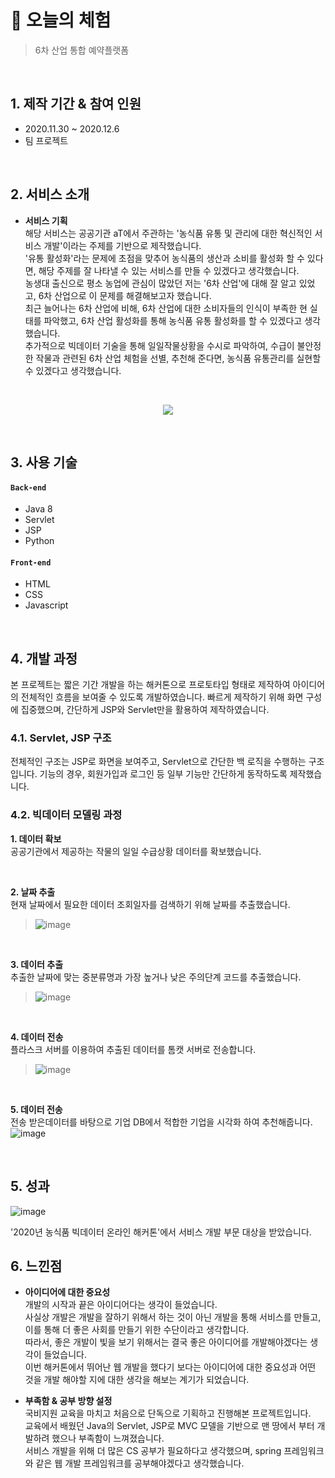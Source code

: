 # :pushpin: 오늘의 체험
>6차 산업 통합 예약플랫폼

</br>

## 1. 제작 기간 & 참여 인원
- 2020.11.30 ~ 2020.12.6
- 팀 프로젝트

</br>

## 2. 서비스 소개

- __서비스 기획__  
해당 서비스는 공공기관 aT에서 주관하는 '농식품 유통 및 관리에 대한 혁신적인 서비스 개발'이라는 주제를 기반으로 제작했습니다.  
'유통 활성화'라는 문제에 초점을 맞추어 농식품의 생산과 소비를 활성화 할 수 있다면, 해당 주제를 잘 나타낼 수 있는 서비스를 만들 수 있겠다고 생각했습니다.  
농생대 출신으로 평소 농업에 관심이 많았던 저는 '6차 산업'에 대해 잘 알고 있었고, 6차 산업으로 이 문제를 해결해보고자 했습니다.  
최근 늘어나는 6차 산업에 비해, 6차 산업에 대한 소비자들의 인식이 부족한 현 실태를 파악했고, 6차 산업 활성화를 통해 농식품 유통 활성화를 할 수 있겠다고 생각했습니다.  
추가적으로 빅데이터 기술을 통해 일일작물상황을 수시로 파악하여, 수급이 불안정한 작물과 관련된 6차 산업 체험을 선별, 추천해 준다면, 농식품 유통관리를 실현할 수 있겠다고 생각했습니다.  

</br>
<p align="center"><img src="https://user-images.githubusercontent.com/70616657/117564382-bde80c00-b0e6-11eb-96ce-97255baede02.png"></p>

</br>

## 3. 사용 기술
#### `Back-end`
  - Java 8
  - Servlet
  - JSP
  - Python
#### `Front-end`
  - HTML
  - CSS
  - Javascript

</br>


## 4. 개발 과정
본 프로젝트는 짧은 기간 개발을 하는 해커톤으로 프로토타입 형태로 제작하여 아이디어의 전체적인 흐름을 보여줄 수 있도록 개발하였습니다.
빠르게 제작하기 위해 화면 구성에 집중했으며, 간단하게 JSP와 Servlet만을 활용하여 제작하였습니다.

### 4.1. Servlet, JSP 구조
전체적인 구조는 JSP로 화면을 보여주고, Servlet으로 간단한 백 로직을 수행하는 구조입니다.
기능의 경우, 회원가입과 로그인 등 일부 기능만 간단하게 동작하도록 제작했습니다.

### 4.2. 빅데이터 모델링 과정
__1. 데이터 확보__  
공공기관에서 제공하는 작물의 일일 수급상황 데이터를 확보했습니다.

</br>

__2. 날짜 추출__  
현재 날짜에서 필요한 데이터 조회일자를 검색하기 위해 날짜를 추출했습니다.
> ![image](https://user-images.githubusercontent.com/70616657/117564675-300d2080-b0e8-11eb-8211-208db9a3c5ac.png)

</br>

__3. 데이터 추출__  
추출한 날짜에 맞는 중분류명과 가장 높거나 낮은 주의단계 코드를 추출했습니다.
> ![image](https://user-images.githubusercontent.com/70616657/117564699-4c10c200-b0e8-11eb-977f-bd90ebd49da4.png)

</br>

__4. 데이터 전송__  
플라스크 서버를 이용하여 추출된 데이터를 톰캣 서버로 전송합니다.
> ![image](https://user-images.githubusercontent.com/70616657/117564739-7febe780-b0e8-11eb-947b-5c7f86eacfd1.png)

</br>

__5. 데이터 전송__  
전송 받은데이터를 바탕으로 기업 DB에서 적합한 기업을 시각화 하여 추천해줍니다.
![image](https://user-images.githubusercontent.com/70616657/117564749-89754f80-b0e8-11eb-947d-bdc51359f127.png)

</br>

## 5. 성과
![image](https://user-images.githubusercontent.com/70616657/117564813-e6710580-b0e8-11eb-870a-d681a0ba6a7c.png)  

'2020년 농식품 빅데이터 온라인 해커톤'에서 서비스 개발 부문 대상을 받았습니다.

## 6. 느낀점
- __아이디어에 대한 중요성__  
개발의 시작과 끝은 아이디어다는 생각이 들었습니다.  
사실상 개발은 개발을 잘하기 위해서 하는 것이 아닌 개발을 통해 서비스를 만들고, 이를 통해 더 좋은 사회를 만들기 위한 수단이라고 생각합니다.  
따라서, 좋은 개발이 빛을 보기 위해서는 결국 좋은 아이디어를 개발해야겠다는 생각이 들었습니다.  
이번 해커톤에서 뛰어난 웹 개발을 했다기 보다는 아이디어에 대한 중요성과 어떤 것을 개발 해야할 지에 대한 생각을 해보는 계기가 되었습니다.  

- __부족함 & 공부 방향 설정__  
국비지원 교육을 마치고 처음으로 단독으로 기획하고 진행해본 프로젝트입니다.  
교육에서 배웠던 Java의 Servlet, JSP로 MVC 모델을 기반으로 맨 땅에서 부터 개발하려 했으나 부족함이 느껴졌습니다.  
서비스 개발을 위해 더 많은 CS 공부가 필요하다고 생각했으며, spring 프레임워크와 같은 웹 개발 프레임워크를 공부해야겠다고 생각했습니다.  
